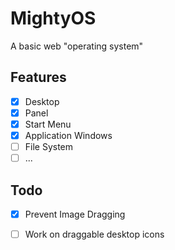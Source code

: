 # MightyOS
 A basic web "operating system"

## Features
- [x] Desktop
- [x] Panel
- [x] Start Menu
- [x] Application Windows
- [ ] File System
- [ ] ...

## Todo
- [x] Prevent Image Dragging
- [ ] Work on draggable desktop icons

